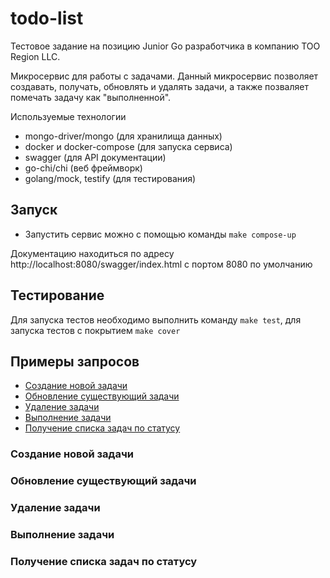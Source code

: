 # todo-list
Тестовое задание на позицию Junior Go разработчика в компанию ТОО Region LLC. 

Микросервис для работы с задачами. Данный микросервис позволяет создавать, получать, обновлять и удалять задачи, а также позваляет помечать задачу как "выполненной".


Используемые технологии

- mongo-driver/mongo (для хранилища данных)
- docker и docker-compose (для запуска сервиса)
- swagger (для API документации)
- go-chi/chi (веб фреймворк)
- golang/mock, testify (для тестирования)

## Запуск

- Запустить сервис можно с помощью команды `make compose-up`

Документацию находиться по адресу http://localhost:8080/swagger/index.html с портом 8080 по умолчанию


## Тестирование

Для запуска тестов необходимо выполнить команду `make test`, для запуска тестов с покрытием `make cover`


## Примеры запросов

- [Создание новой задачи](#create-task)
- [Обновление существующий задачи](#update-task)
- [Удаление задачи](#delete-task)
- [Выполнение задачи](#complete-task)
- [Получениe списка задач по статусу](#get-tasks-by-status)


### Создание новой задачи <a name="create-task"></a>


### Обновление существующий задачи <a name="update-task"></a>


### Удаление задачи <a name="delete-task"></a>

### Выполнение задачи <a name="complete-task"></a>

### Получение списка задач по статусу <a name="get-tasks-by-status"></a>